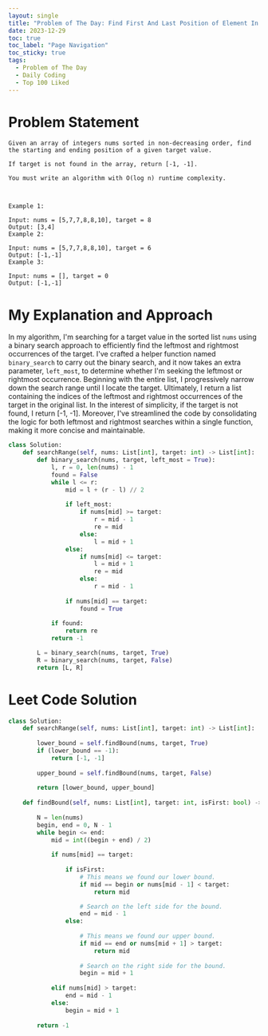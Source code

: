```yaml
---
layout: single
title: "Problem of The Day: Find First And Last Position of Element In Sorted Array"
date: 2023-12-29
toc: true
toc_label: "Page Navigation"
toc_sticky: true
tags:
  - Problem of The Day
  - Daily Coding
  - Top 100 Liked
---
```

# Problem Statement
```
Given an array of integers nums sorted in non-decreasing order, find the starting and ending position of a given target value.

If target is not found in the array, return [-1, -1].

You must write an algorithm with O(log n) runtime complexity.

 

Example 1:

Input: nums = [5,7,7,8,8,10], target = 8
Output: [3,4]
Example 2:

Input: nums = [5,7,7,8,8,10], target = 6
Output: [-1,-1]
Example 3:

Input: nums = [], target = 0
Output: [-1,-1]
```

# My Explanation and Approach
In my algorithm, I'm searching for a target value in the sorted list `nums` using a binary search approach to efficiently find the leftmost and rightmost occurrences of the target. I've crafted a helper function named `binary_search` to carry out the binary search, and it now takes an extra parameter, `left_most`, to determine whether I'm seeking the leftmost or rightmost occurrence. Beginning with the entire list, I progressively narrow down the search range until I locate the target. Ultimately, I return a list containing the indices of the leftmost and rightmost occurrences of the target in the original list. In the interest of simplicity, if the target is not found, I return [-1, -1]. Moreover, I've streamlined the code by consolidating the logic for both leftmost and rightmost searches within a single function, making it more concise and maintainable.

```python
class Solution:
    def searchRange(self, nums: List[int], target: int) -> List[int]:
        def binary_search(nums, target, left_most = True):
            l, r = 0, len(nums) - 1
            found = False
            while l <= r:
                mid = l + (r - l) // 2
                
                if left_most:
                    if nums[mid] >= target:
                        r = mid - 1
                        re = mid
                    else:
                        l = mid + 1
                else:
                    if nums[mid] <= target:
                        l = mid + 1
                        re = mid
                    else:
                        r = mid - 1
                
                if nums[mid] == target:
                    found = True
            
            if found:
                return re
            return -1

        L = binary_search(nums, target, True)
        R = binary_search(nums, target, False)
        return [L, R]
```

# Leet Code Solution
```python
class Solution:
    def searchRange(self, nums: List[int], target: int) -> List[int]:
        
        lower_bound = self.findBound(nums, target, True)
        if (lower_bound == -1):
            return [-1, -1]
        
        upper_bound = self.findBound(nums, target, False)
        
        return [lower_bound, upper_bound]
        
    def findBound(self, nums: List[int], target: int, isFirst: bool) -> int:
        
        N = len(nums)
        begin, end = 0, N - 1
        while begin <= end:
            mid = int((begin + end) / 2)    
            
            if nums[mid] == target:
                
                if isFirst:
                    # This means we found our lower bound.
                    if mid == begin or nums[mid - 1] < target:
                        return mid

                    # Search on the left side for the bound.
                    end = mid - 1
                else:
                    
                    # This means we found our upper bound.
                    if mid == end or nums[mid + 1] > target:
                        return mid
                    
                    # Search on the right side for the bound.
                    begin = mid + 1
            
            elif nums[mid] > target:
                end = mid - 1
            else:
                begin = mid + 1
        
        return -1
```